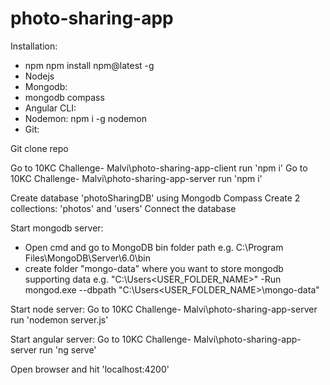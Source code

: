 # photo-sharing-app

Installation:
- npm
npm install npm@latest -g
- Nodejs
- Mongodb:
- mongodb compass
- Angular CLI:
- Nodemon: npm i -g nodemon
- Git:

Git clone repo

Go to 10KC Challenge- Malvi\photo-sharing-app-client run 'npm i'
Go to 10KC Challenge- Malvi\photo-sharing-app-server run 'npm i'

Create database 'photoSharingDB' using Mongodb Compass
Create 2 collections: 'photos' and 'users'
Connect the database

Start mongodb server:
- Open cmd and go to MongoDB bin folder path e.g. C:\Program Files\MongoDB\Server\6.0\bin
- create folder "mongo-data" where you want to store mongodb supporting data e.g. "C:\Users\<USER_FOLDER_NAME>\"
-Run mongod.exe --dbpath "C:\Users\<USER_FOLDER_NAME>\mongo-data"

Start node server:
Go to 10KC Challenge- Malvi\photo-sharing-app-server run 'nodemon server.js'

Start angular server:
Go to 10KC Challenge- Malvi\photo-sharing-app-server run 'ng serve'

Open browser and hit 'localhost:4200'
